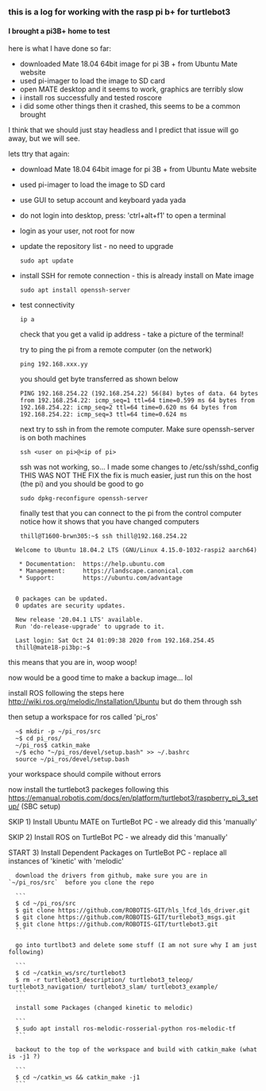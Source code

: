 ### this is a log for working with the rasp pi b+ for turtlebot3

#### I brought a pi3B+ home to test

here is what I have done so far:
* downloaded Mate 18.04 64bit image for pi 3B + from Ubuntu Mate website
* used pi-imager to load the image to SD card
* open MATE desktop and it seems to work, graphics are terribly slow
* i install ros successfully and tested roscore
* i did some other things then it crashed, this seems to be a common brought

I think that we should just stay headless and I predict that issue will go away, but we will see.

lets ttry that again:
* download Mate 18.04 64bit image for pi 3B + from Ubuntu Mate website
* used pi-imager to load the image to SD card
* use GUI to setup account and keyboard yada yada
* do not login into desktop, press: 'ctrl+alt+f1' to open a terminal
* login as your user, not root for now


* update the repository list - no need to upgrade

  `sudo apt update`

* install SSH for remote connection - this is already install on Mate image

  `sudo apt install openssh-server`

* test connectivity

  `ip a`

  check that you get a valid ip address - take a picture of the terminal!

  try to ping the pi from a remote computer (on the network)

  `ping 192.168.xxx.yy`

  you should get byte transferred as shown below

  `PING 192.168.254.22 (192.168.254.22) 56(84) bytes of data.
  64 bytes from 192.168.254.22: icmp_seq=1 ttl=64 time=0.599 ms
  64 bytes from 192.168.254.22: icmp_seq=2 ttl=64 time=0.620 ms
  64 bytes from 192.168.254.22: icmp_seq=3 ttl=64 time=0.624 ms`

  next try to ssh in from the remote computer. Make sure openssh-server is on both machines

  `ssh <user on pi>@<ip of pi>`

  ssh was not working, so... I made some changes to /etc/ssh/sshd_config THIS WAS NOT THE FIX
  the fix is much easier, just run this on the host (the pi) and you should be good to go

  `sudo dpkg-reconfigure openssh-server`

  finally test that you can connect to the pi from the control computer
  notice how it shows that you have changed computers

  `thill@T1600-brwn305:~$ ssh thill@192.168.254.22`

```  thill@192.168.254.22's password:
  Welcome to Ubuntu 18.04.2 LTS (GNU/Linux 4.15.0-1032-raspi2 aarch64)

   * Documentation:  https://help.ubuntu.com
   * Management:     https://landscape.canonical.com
   * Support:        https://ubuntu.com/advantage


  0 packages can be updated.
  0 updates are security updates.

  New release '20.04.1 LTS' available.
  Run 'do-release-upgrade' to upgrade to it.

  Last login: Sat Oct 24 01:09:38 2020 from 192.168.254.45
  thill@mate18-pi3bp:~$
```
  this means that you are in, woop woop!

  now would be a good time to make a backup image... lol

  install ROS following  the steps here http://wiki.ros.org/melodic/Installation/Ubuntu but do them through ssh

  then setup a workspace for ros called 'pi_ros'

```  
  ~$ mkdir -p ~/pi_ros/src
  ~$ cd pi_ros/
  ~/pi_ros$ catkin_make
  ~/$ echo "~/pi_ros/devel/setup.bash" >> ~/.bashrc
  source ~/pi_ros/devel/setup.bash
  ```



  your workspace should compile without errors

  now install the turtlebot3 packeges following this https://emanual.robotis.com/docs/en/platform/turtlebot3/raspberry_pi_3_setup/ (SBC setup)

   SKIP 1) Install Ubuntu MATE on TurtleBot PC - we already did this 'manually'

   SKIP 2) Install ROS on TurtleBot PC - we already did this 'manually'

   START 3) Install Dependent Packages on TurtleBot PC - replace all instances of 'kinetic' with 'melodic'

      download the drivers from github, make sure you are in `~/pi_ros/src`  before you clone the repo

      ```
      $ cd ~/pi_ros/src
      $ git clone https://github.com/ROBOTIS-GIT/hls_lfcd_lds_driver.git
      $ git clone https://github.com/ROBOTIS-GIT/turtlebot3_msgs.git
      $ git clone https://github.com/ROBOTIS-GIT/turtlebot3.git
      ```

      go into turtlbot3 and delete some stuff (I am not sure why I am just following)

      ```
      $ cd ~/catkin_ws/src/turtlebot3
      $ rm -r turtlebot3_description/ turtlebot3_teleop/ turtlebot3_navigation/ turtlebot3_slam/ turtlebot3_example/
      ```

      install some Packages (changed kinetic to melodic)

      ```
      $ sudo apt install ros-melodic-rosserial-python ros-melodic-tf
      ```

      backout to the top of the workspace and build with catkin_make (what is -j1 ?)

      ```
      $ cd ~/catkin_ws && catkin_make -j1
      ```
